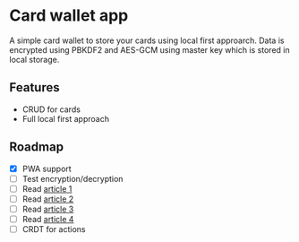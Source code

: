 # Card wallet app

A simple card wallet to store your cards using local first approarch. 
Data is encrypted using PBKDF2 and AES-GCM using master key which is 
stored in local storage.

## Features

- CRUD for cards
- Full local first approach

## Roadmap
- [x] PWA support
- [ ] Test encryption/decryption
- [ ] Read [article 1](https://www.inkandswitch.com/essay/local-first/)
- [ ] Read [article 2](https://cincheo.com/2023/10/10/le-8eme-principe-oublie-du-local-first/)
- [ ] Read [article 3](https://ably.com/blog/crdts-distributed-data-consistency-challenges)
- [ ] Read [article 4](https://alexop.dev/posts/what-is-local-first-web-development/)
- [ ] CRDT for actions
